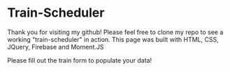# Train-Scheduler

Thank you for visiting my github!
Please feel free to clone my repo to see a working "train-scheduler" in action.
This page was built with HTML, CSS, JQuery, Firebase and Moment.JS

Please fill out the train form to populate your data!
